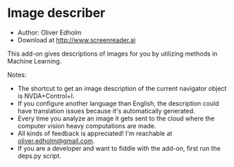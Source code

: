 # Image describer

* Author: Oliver Edholm
* Download at http://www.screenreader.ai

This add-on gives descriptions of images for you by utilizing methods in Machine Learning.

Notes:
* The shortcut to get an image description of the current navigator object is NVDA+Control+I.
* If you configure another language than English, the description could have translation issues because it's automatically generated.
* Every time you analyze an image it gets sent to the cloud where the computer vision heavy computations are made.
* All kinds of feedback is appreciated! I'm reachable at oliver.edholm@gmail.com.
* If you are a developer and want to fiddle with the add-on, first run the deps.py script.

